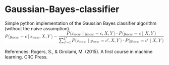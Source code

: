 # Gaussian-Bayes-classifier
Simple python implementation of the Gaussian Bayes classifier algorithm (without the naive assumption).
  <img src="https://github.com/lopeLH/Gaussian-Bayes-classifier/blob/master/probs.PNG"></img>

References:
  Rogers, S., & Girolami, M. (2015). A first course in machine learning. CRC Press.

